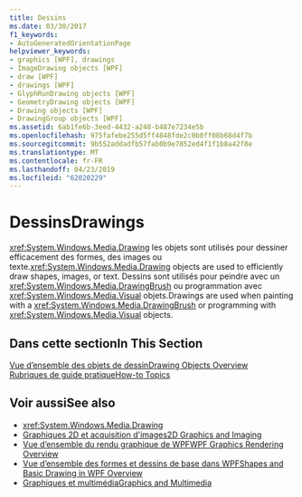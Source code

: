 ```yaml
---
title: Dessins
ms.date: 03/30/2017
f1_keywords:
- AutoGeneratedOrientationPage
helpviewer_keywords:
- graphics [WPF], drawings
- ImageDrawing objects [WPF]
- draw [WPF]
- drawings [WPF]
- GlyphRunDrawing objects [WPF]
- GeometryDrawing objects [WPF]
- Drawing objects [WPF]
- DrawingGroup objects [WPF]
ms.assetid: 6ab1fe6b-3eed-4432-a248-b487e7234e5b
ms.openlocfilehash: 975fafebe255d5ff4848fde2c0b0ff08b68d4f7b
ms.sourcegitcommit: 9b552addadfb57fab0b9e7852ed4f1f1b8a42f8e
ms.translationtype: MT
ms.contentlocale: fr-FR
ms.lasthandoff: 04/23/2019
ms.locfileid: "62020229"
---
```

# <a name="drawings"></a><span data-ttu-id="2bcee-102">Dessins</span><span class="sxs-lookup"><span data-stu-id="2bcee-102">Drawings</span></span>
<span data-ttu-id="2bcee-103"><xref:System.Windows.Media.Drawing> les objets sont utilisés pour dessiner efficacement des formes, des images ou texte.</span><span class="sxs-lookup"><span data-stu-id="2bcee-103"><xref:System.Windows.Media.Drawing> objects are used to efficiently draw shapes, images, or text.</span></span> <span data-ttu-id="2bcee-104">Dessins sont utilisés pour peindre avec un <xref:System.Windows.Media.DrawingBrush> ou programmation avec <xref:System.Windows.Media.Visual> objets.</span><span class="sxs-lookup"><span data-stu-id="2bcee-104">Drawings are used when painting with a <xref:System.Windows.Media.DrawingBrush> or programming with <xref:System.Windows.Media.Visual> objects.</span></span>  
  
## <a name="in-this-section"></a><span data-ttu-id="2bcee-105">Dans cette section</span><span class="sxs-lookup"><span data-stu-id="2bcee-105">In This Section</span></span>  
 [<span data-ttu-id="2bcee-106">Vue d’ensemble des objets de dessin</span><span class="sxs-lookup"><span data-stu-id="2bcee-106">Drawing Objects Overview</span></span>](drawing-objects-overview.md)  
  [<span data-ttu-id="2bcee-107">Rubriques de guide pratique</span><span class="sxs-lookup"><span data-stu-id="2bcee-107">How-to Topics</span></span>](drawings-how-to-topics.md)  
  
## <a name="see-also"></a><span data-ttu-id="2bcee-108">Voir aussi</span><span class="sxs-lookup"><span data-stu-id="2bcee-108">See also</span></span>

- <xref:System.Windows.Media.Drawing>
- [<span data-ttu-id="2bcee-109">Graphiques 2D et acquisition d'images</span><span class="sxs-lookup"><span data-stu-id="2bcee-109">2D Graphics and Imaging</span></span>](../advanced/optimizing-performance-2d-graphics-and-imaging.md)
- [<span data-ttu-id="2bcee-110">Vue d’ensemble du rendu graphique de WPF</span><span class="sxs-lookup"><span data-stu-id="2bcee-110">WPF Graphics Rendering Overview</span></span>](wpf-graphics-rendering-overview.md)
- [<span data-ttu-id="2bcee-111">Vue d’ensemble des formes et dessins de base dans WPF</span><span class="sxs-lookup"><span data-stu-id="2bcee-111">Shapes and Basic Drawing in WPF Overview</span></span>](shapes-and-basic-drawing-in-wpf-overview.md)
- [<span data-ttu-id="2bcee-112">Graphiques et multimédia</span><span class="sxs-lookup"><span data-stu-id="2bcee-112">Graphics and Multimedia</span></span>](index.md)
